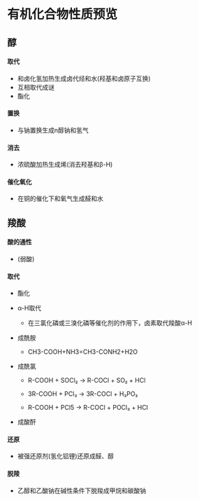 
有机化合物性质预览
===

醇
---

#### 取代 ####
- 和卤化氢加热生成卤代烃和水(羟基和卤原子互换)
- 互相取代成谜
- 酯化

#### 置换 ####

- 与钠置换生成n醇钠和氢气

#### 消去 ####

- 浓硫酸加热生成烯(消去羟基和β-H)

#### 催化氧化 ####

- 在铜的催化下和氧气生成醛和水

羧酸
---

#### 酸的通性 ####

- (弱酸)

#### 取代 ####

- 酯化

- α-H取代

  - 在三氯化磷或三溴化磷等催化剂的作用下，卤素取代羧酸α-H

- 成酰胺

  - CH3-COOH+NH3=CH3-CONH2+H2O

- 成酰氯

  - R-COOH + SOCl₂ → R-COCl + SO₂ + HCl

  - 3R-COOH + PCl₃ → 3R-COCl + H₃PO₃

  - R-COOH + PCl5 → R-COCl + POCl₃ + HCl

- 成酸酐

#### 还原 ####

- 被强还原剂(氢化铝锂)还原成醛、醇

#### 脱羧 ####

- 乙醇和乙酸钠在碱性条件下脱羧成甲烷和碳酸钠
